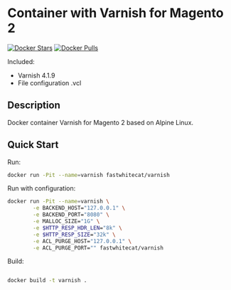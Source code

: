 # Container with Varnish for Magento 2

[![Docker Stars](https://img.shields.io/docker/stars/fastwhitecat/varnish.svg)](https://hub.docker.com/r/fastwhitecat/varnish/)
[![Docker Pulls](https://img.shields.io/docker/pulls/fastwhitecat/varnish.svg)](https://hub.docker.com/r/fastwhitecat/varnish/)

Included:

- Varnish 4.1.9
- File configuration .vcl

## Description

Docker container Varnish for Magento 2 based on Alpine Linux.

## Quick Start

Run:

```bash
docker run -Pit --name=varnish fastwhitecat/varnish
```
Run with configuration:

```bash
docker run -Pit --name=varnish \
        -e BACKEND_HOST="127.0.0.1" \
        -e BACKEND_PORT="8080" \
        -e MALLOC_SIZE="1G" \
        -e $HTTP_RESP_HDR_LEN="8k" \
        -e $HTTP_RESP_SIZE="32k" \
        -e ACL_PURGE_HOST="127.0.0.1" \
        -e ACL_PURGE_PORT="" fastwhitecat/varnish
```

Build:

```bash

docker build -t varnish .

```

